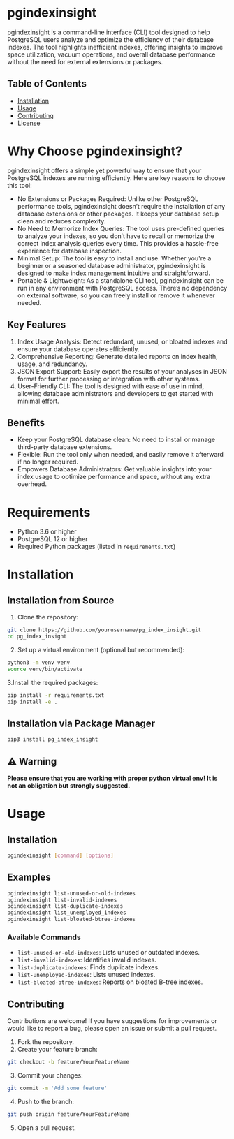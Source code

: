 # pgindexinsight
pgindexinsight is a command-line interface (CLI) tool designed to help PostgreSQL users analyze and optimize the efficiency of their database indexes. The tool highlights inefficient indexes, offering insights to improve space utilization, vacuum operations, and overall database performance without the need for external extensions or packages.

## Table of Contents
- [Installation](#installation)
- [Usage](#usage)
- [Contributing](#contributing)
- [License](#license)

# Why Choose pgindexinsight?
pgindexinsight offers a simple yet powerful way to ensure that your PostgreSQL indexes are running efficiently. Here are key reasons to choose this tool:

- No Extensions or Packages Required: Unlike other PostgreSQL performance tools, pgindexinsight doesn’t require the installation of any database extensions or other packages. It keeps your database setup clean and reduces complexity.
- No Need to Memorize Index Queries: The tool uses pre-defined queries to analyze your indexes, so you don’t have to recall or memorize the correct index analysis queries every time. This provides a hassle-free experience for database inspection.
- Minimal Setup: The tool is easy to install and use. Whether you're a beginner or a seasoned database administrator, pgindexinsight is designed to make index management intuitive and straightforward.
- Portable & Lightweight: As a standalone CLI tool, pgindexinsight can be run in any environment with PostgreSQL access. There’s no dependency on external software, so you can freely install or remove it whenever needed.

## Key Features
1. Index Usage Analysis: Detect redundant, unused, or bloated indexes and ensure your database operates efficiently.
2. Comprehensive Reporting: Generate detailed reports on index health, usage, and redundancy.
3. JSON Export Support: Easily export the results of your analyses in JSON format for further processing or integration with other systems.
4. User-Friendly CLI: The tool is designed with ease of use in mind, allowing database administrators and developers to get started with minimal effort.

## Benefits

- Keep your PostgreSQL database clean: No need to install or manage third-party database extensions.
- Flexible: Run the tool only when needed, and easily remove it afterward if no longer required.
- Empowers Database Administrators: Get valuable insights into your index usage to optimize performance and space, without any extra overhead.


# Requirements

- Python 3.6 or higher
- PostgreSQL 12 or higher
- Required Python packages (listed in `requirements.txt`)

# Installation

## Installation from Source

1. Clone the repository:

```bash
git clone https://github.com/yourusername/pg_index_insight.git
cd pg_index_insight
```

2. Set up a virtual environment (optional but recommended):

```bash
python3 -m venv venv
source venv/bin/activate
```

3.Install the required packages:

```bash
pip install -r requirements.txt
pip install -e .

```

## Installation via Package Manager

```bash
pip3 install pg_index_insight
```
## ⚠️ **Warning**

**Please ensure that you are working with proper python virtual env! It is not an obligation but strongly suggested.**


# Usage

## Installation

```bash
pgindexinsight [command] [options]
```

## Examples

```bash
pgindexinsight list-unused-or-old-indexes
pgindexinsight list-invalid-indexes
pgindexinsight list-duplicate-indexes
pgindexinsight list_unemployed_indexes
pgindexinsight list-bloated-btree-indexes
```

### Available Commands

- `list-unused-or-old-indexes`: Lists unused or outdated indexes.
- `list-invalid-indexes`: Identifies invalid indexes.
- `list-duplicate-indexes`: Finds duplicate indexes.
- `list-unemployed-indexes`: Lists unused indexes.
- `list-bloated-btree-indexes`: Reports on bloated B-tree indexes.

## Contributing
Contributions are welcome! If you have suggestions for improvements or would like to report a bug, please open an issue or submit a pull request.

1. Fork the repository.
2. Create your feature branch:
```bash
git checkout -b feature/YourFeatureName
```
3. Commit your changes:
```bash
git commit -m 'Add some feature'
```
4. Push to the branch:
```bash
git push origin feature/YourFeatureName
```
5. Open a pull request.




